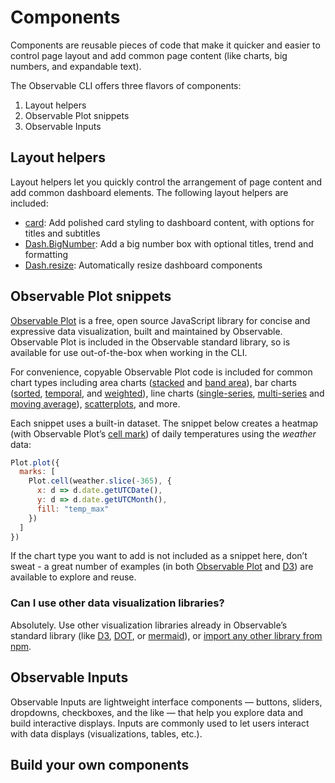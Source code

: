 # Components

Components are reusable pieces of code that make it quicker and easier to control page layout and add common page content (like charts, big numbers, and expandable text).

The Observable CLI offers three flavors of components: 

1. Layout helpers 
2. Observable Plot snippets
3. Observable Inputs

## Layout helpers

Layout helpers let you quickly control the arrangement of page content and add common dashboard elements. The following layout helpers are included: 

- [card](<!-- Update -->): Add polished card styling to dashboard content, with options for titles and subtitles
- [Dash.BigNumber](<!-- Update -->): Add a big number box with optional titles, trend and formatting
- [Dash.resize](<!-- Update -->): Automatically resize dashboard components
<!-- TODO what else? -->

## Observable Plot snippets

[Observable Plot](https://observablehq.com/plot/) is a free, open source JavaScript library for concise and expressive data visualization, built and maintained by Observable. Observable Plot is included in the Observable standard library, so is available for use out-of-the-box when working in the CLI. 

For convenience, copyable Observable Plot code is included for common chart types including area charts ([stacked](./charts/area#stacked-area-chart) and [band area](./charts/area#band-area-chart)), bar charts ([sorted](./charts/bar#sorted-bar-chart), [temporal](./charts/bar#temporal-bar-chart), and [weighted](./charts/bar#weighted-top-10-bar-chart)), line charts ([single-series](./charts/line#basic-line-chart), [multi-series](./charts/line#multi-series-line-chart) and [moving average](./charts/line#moving-average-line-chart)), [scatterplots](./charts/dot#scatterplot), and more. 

Each snippet uses a built-in dataset. The snippet below creates a heatmap (with Observable Plot’s [cell mark](https://observablehq.com/plot/marks/cell)) of daily temperatures using the *weather* data: 

```js echo
Plot.plot({
  marks: [
    Plot.cell(weather.slice(-365), {
      x: d => d.date.getUTCDate(),
      y: d => d.date.getUTCMonth(),
      fill: "temp_max"
    })
  ]
})
```

If the chart type you want to add is not included as a snippet here, don’t sweat - a great number of examples (in both [Observable Plot](https://observablehq.com/@observablehq/plot-gallery) and [D3](https://observablehq.com/@d3/gallery)) are available to explore and reuse.

### Can I use other data visualization libraries? 

Absolutely. Use other visualization libraries already in Observable’s standard library (like [D3](./lib/d3), [DOT](./lib/dot), or [mermaid](./lib/mermaid)), or [import any other library from npm](./javascript/imports).

## Observable Inputs

Observable Inputs are lightweight interface components — buttons, sliders, dropdowns, checkboxes, and the like — that help you explore data and build interactive displays. Inputs are commonly used to let users interact with data displays (visualizations, tables, etc.). 



## Build your own components 








